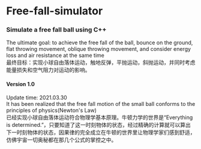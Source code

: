 # Free-fall-simulator
### Simulate a free fall ball using C++

The ultimate goal: to achieve the free fall of the ball, bounce on the ground, flat throwing movement, oblique throwing movement, and consider energy loss and air resistance at the same time   
最终目标：实现小球自由落体运动，触地反弹，平抛运动，斜抛运动，并同时考虑能量损失和空气阻力对运动的影响。  

#### Version 1.0
Update time: 2021.03.30  
It has been realized that the free fall motion of the small ball conforms to the principles of physics(Newton's Law)  
已经实现小球自由落体运动符合物理学基本原理。牛顿力学的世界是“Everything is determined.”，只要知道了这一时刻物体的状态，经过精确的计算就可以算出下一时刻物体的状态，因果律的完全成立在牛顿的世界里让物理学家们感到舒适，仿佛宇宙一切奥秘都在那几个公式的掌控之中。  
